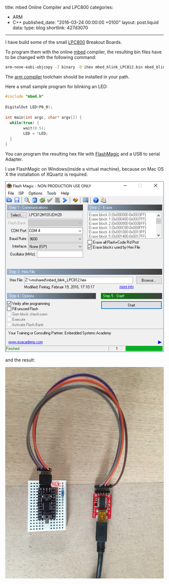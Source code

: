 title: mbed Online Compiler and LPC800
categories:
  - ARM
  - C++
published_date: "2016-03-24 00:00:00 +0100"
layout: post.liquid
data:
  type: blog
  shortlink: 427d3070
---
I have build some of the small [LPC800](https://github.com/cpldcpu/LPC812breakout) Breakout
Boards.

To program them with the online [mbed](https://os.mbed.com) compiler,
the resulting bin files have to be changed with the following command:

```bash
arm-none-eabi-objcopy -I binary -O ihex mbed_blink_LPC812.bin mbed_blink_LPC812.hex
```

The [arm compiler](https://launchpad.net/gcc-arm-embedded) toolchain should be installed in your path.

<!-- more -->

Here a small sample program for blinking an LED:

```cpp
#include "mbed.h"

DigitalOut LED(P0_0);

int main(int argc, char* argv[]) {
  while(true) {
        wait(0.5);
        LED = !LED;
  }
}
```

You can program the resulting hex file with [FlashMagic](http://www.flashmagictool.com)
and a USB to serial Adapter.

I use FlashMagic on Windows(inside a virtual machine), because on Mac OS X the installation
of XQuartz is required.

![FlashMagic Screenshot](FlashMagic.png)

and the result:

![Blinking LPC812](LPC800_blink.jpg)
